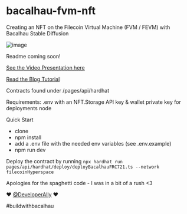 # bacalhau-fvm-nft
Creating an NFT on the Filecoin Virtual Machine (FVM / FEVM) with Bacalhau Stable Diffusion

![image](https://user-images.githubusercontent.com/12529822/215117833-3aa52700-7ee8-4298-9fbc-430af996e738.png)


Readme coming soon!

[See the Video Presentation here](https://youtu.be/dpWzLqt4LV4)

[Read the Blog Tutorial](https://hackernoon.com/building-your-own-ai-generated-art-nft-dapp-with-bacalhau)

Contracts found under /pages/api/hardhat

Requirements:
.env with an NFT.Storage API key & wallet private key for deployments
node

Quick Start
- clone
- npm install
- add a .env file with the needed env variables (see .env.example)
- npm run dev

Deploy the contract by running
```npx hardhat run pages/api/hardhat/deploy/deployBacalhauFRC721.ts --network filecoinHyperspace ```

Apologies for the spaghetti code - I was in a bit of a rush <3

❤️ [@DeveloperAlly](https://twitter.com/DeveloperAlly) ❤️

#buildwithbacalhau
